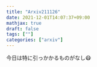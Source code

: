 ```yaml
---
title: "Arxiv211126"
date: 2021-12-01T14:07:37+09:00
mathjax: true
draft: false
tags: [""]
categories: ["arxiv"]
---
```

今日は特に引っかかるものがなし😷
